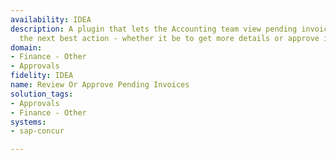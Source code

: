 ```yaml
---
availability: IDEA
description: A plugin that lets the Accounting team view pending invoices and take
  the next best action - whether it be to get more details or approve it.
domain:
- Finance - Other
- Approvals
fidelity: IDEA
name: Review Or Approve Pending Invoices
solution_tags:
- Approvals
- Finance - Other
systems:
- sap-concur

---
```


